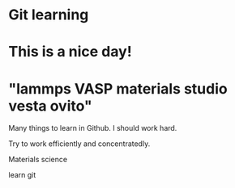 # Git learning

# This is a nice day!

# "lammps VASP materials studio vesta ovito"

Many things to learn in Github. I should work hard. 

Try to work efficiently and concentratedly.

Materials science

learn git

